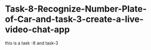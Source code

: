 # Task-8-Recognize-Number-Plate-of-Car-and-task-3-create-a-live-video-chat-app
this is a task -8 and task-3
